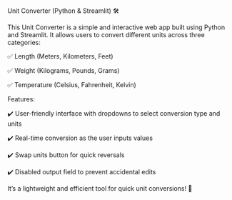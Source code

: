 Unit Converter (Python & Streamlit) 🛠️


This Unit Converter is a simple and interactive web app built using Python and Streamlit. It allows users to convert different units across three categories:

✅ Length (Meters, Kilometers, Feet)

✅ Weight (Kilograms, Pounds, Grams)

✅ Temperature (Celsius, Fahrenheit, Kelvin)

Features:

✔️ User-friendly interface with dropdowns to select conversion type and units

✔️ Real-time conversion as the user inputs values

✔️ Swap units button for quick reversals

✔️ Disabled output field to prevent accidental edits

It’s a lightweight and efficient tool for quick unit conversions! 🚀
